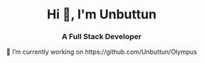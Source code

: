 <h1 align="center">Hi 👋, I'm Unbuttun</h1>
<h3 align="center">A Full Stack Developer</h3>

<p align='center'>
  🔭 I’m currently working on https://github.com/Unbuttun/Olympus
  </p>
